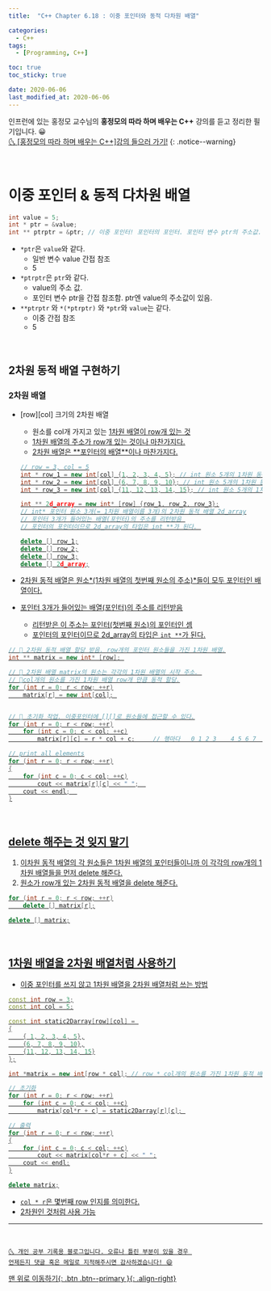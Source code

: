 ```yaml
---
title:  "C++ Chapter 6.18 : 이중 포인터와 동적 다차원 배열" 

categories:
  - C++
tags:
  - [Programming, C++]

toc: true
toc_sticky: true

date: 2020-06-06
last_modified_at: 2020-06-06
---
```


인프런에 있는 홍정모 교수님의 **홍정모의 따라 하며 배우는 C++** 강의를 듣고 정리한 필기입니다. 😀    
[🌜 [홍정모의 따라 하며 배우는 C++]강의 들으러 가기!](https://www.inflearn.com/course/following-c-plus)
{: .notice--warning}

<br>

# 이중 포인터 & 동적 다차원 배열

```cpp
int value = 5;
int * ptr = &value;
int ** ptrptr = &ptr; // 이중 포인터! 포인터의 포인터. 포인터 변수 ptr의 주소값.
```
- `*ptr`은 `value`와 같다.  
  - 일반 변수 value 간접 참조 
  - 5
- `*ptrptr`은 `ptr`와 같다. 
  - value의 주소 값. 
  - 포인터 변수 ptr을 간접 참조함. ptr엔 value의 주소값이 있음.
- `**ptrptr` 와 `*(*ptrptr)` 와 `*ptr`와 `value`는 같다. 
  - 이중 간접 참조
  - 5

<br>

## 2차원 동적 배열 구현하기 

### 2차원 배열
- [row][col] 크기의 2차원 배열
  - 원소를 col개 가지고 있는 <u>1차원 배열<u>이 row개 있는 것
  - <u>1차원 배열의 주소가 row개 있는 것이나 마찬가지다.</u>
  - 2차원 배열은 **<u>포인터의 배열</u>**이나 마찬가지다.

  ```cpp
  // row = 3, col = 5
  int * row_1 = new int[col] {1, 2, 3, 4, 5}; // int 원소 5개의 1차원 동적 배열 row_1
  int * row_2 = new int[col] {6, 7, 8, 9, 10}; // int 원소 5개의 1차원 동적 배열 row_2
  int * row_3 = new int[col] {11, 12, 13, 14, 15}; // int 원소 5개의 1차원 동적 배열 row_2

  int ** 2d_array = new int* [row] {row_1, row_2, row_3};
  // int* 포인터 원소 3개(= 1차원 배열이름 3개)의 2차원 동적 배열 2d_array
  // 포인터 3개가 들어있는 배열(포인터)의 주소를 리턴받음 
  // 포인터의 포인터이므로 2d_array의 타입은 int **가 된다. 

  delete [] row_1;
  delete [] row_2;
  delete [] row_3;
  delete [] 2d_array;

  ```
- 2차원 동적 배열은 원소*(1차원 배열의 첫번째 원소의 주소)*들이 모두 포인터인 배열이다. 
- 포인터 3개가 들어있는 배열(포인터)의 주소를 리턴받음 
  - <u>리턴받은 이 주소는 포인터(첫번째 원소)의 포인터</u>인 셈
  - 포인터의 포인터이므로 2d_array의 타입은 `int **`가 된다. 

```cpp
// 💛 2차원 동적 배열 할당 받음. row개의 포인터 원소들을 가진 1차원 배열.
int ** matrix = new int* [row]; 

// 💛 2차원 배열 matrix의 원소는 각각의 1차원 배열의 시작 주소. 
// 💛col개의 원소를 가진 1차원 배열 row개 만큼 동적 할당.
for (int r = 0; r < row; ++r)
    matrix[r] = new int[col]; 


// 💛 초기화 작업. 이중포인터에 [][]로 원소들에 접근할 수 있다.
for (int r = 0; r < row; ++r)
    for (int c = 0; c < col; ++c)
        matrix[r][c] = r * col + c;     // 행마다   0 1 2 3    4 5 6 7    8 9 10 11  이런식으로 초기화 될것

// print all elements
for (int r = 0; r < row; ++r)
{
    for (int c = 0; c < col; ++c)
        cout << matrix[r][c] << " ";  
    cout << endl;  
}
```

<br>

## delete 해주는 것 잊지 말기
1. 이차원 동적 배열의 각 원소들은 1차원 배열의 포인터들이니까 이 <u>각각의 row개의 1차원 배열들을 먼저 delete</u> 해준다.
2. 원소가 row개 있는 2차원 동적 배열을 delete 해준다.

```cpp
for (int r = 0; r < row; ++r)
    delete [] matrix[r];

delete [] matrix;
```

<br>

## 1차원 배열을 2차원 배열처럼 사용하기
- 이중 포인터를 쓰지 않고 1차원 배열을 2차원 배열처럼 쓰는 방법

```cpp
const int row = 3;
const int col = 5;

const int static2Darray[row][col] = 
{
    { 1, 2, 3, 4, 5},
    {6, 7, 8, 9, 10},
    {11, 12, 13, 14, 15}
};

int *matrix = new int[row * col]; // row * col개의 원소를 가진 1차원 동적 배열 할당

// 초기화
for (int r = 0; r < row; ++r)
	for (int c = 0; c < col; ++c)
		matrix[col*r + c] = static2Darray[r][c]; 

// 출력
for (int r = 0; r < row; ++r)
{
	for (int c = 0; c < col; ++c)
		cout << matrix[col*r + c] << " ";
	cout << endl;
}

delete matrix;

```

- `col * r`은 몇번째 row 인지를 의미한다.
- 2차원인 것처럼 사용 가능

***
<br>

    🌜 개인 공부 기록용 블로그입니다. 오류나 틀린 부분이 있을 경우 
    언제든지 댓글 혹은 메일로 지적해주시면 감사하겠습니다! 😄

[맨 위로 이동하기](#){: .btn .btn--primary }{: .align-right}